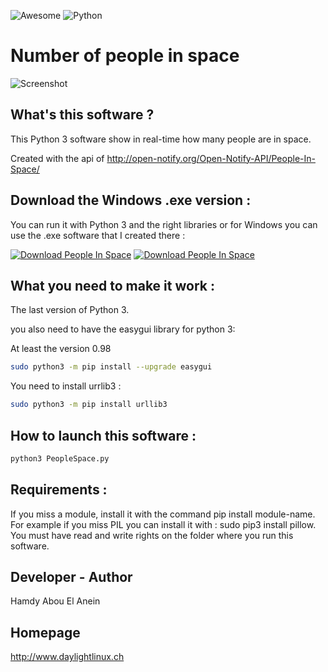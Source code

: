 ![Awesome](awesome.svg) ![Python](python.png)  

# Number of people in space

![Screenshot](screenshot.png)

## What's this software ?  

This Python 3 software show in real-time how many people are in space.

Created with the api of http://open-notify.org/Open-Notify-API/People-In-Space/

## Download the Windows .exe version :

You can run it with Python 3 and the right libraries or for Windows you can use the .exe software that I created there :

[![Download People In Space](https://img.shields.io/sourceforge/dm/people-in-space.svg)](https://sourceforge.net/projects/people-in-space/files/latest/download)
[![Download People In Space](https://a.fsdn.com/con/app/sf-download-button)](https://sourceforge.net/projects/people-in-space/files/latest/download)

## What you need to make it work :  


The last version of Python 3.

you also need to have the easygui library for python 3:

At least the version 0.98

```sh
sudo python3 -m pip install --upgrade easygui 
```

You need to install urrlib3 :

```sh
sudo python3 -m pip install urllib3
```

## How to launch this software :  

```sh
python3 PeopleSpace.py
```  

## Requirements :

If you miss a module, install it with the command pip install module-name. For example if you miss PIL you can install it with : sudo pip3 install pillow.
You must have read and write rights on the folder where you run this software.


## Developer - Author

Hamdy Abou El Anein

## Homepage

http://www.daylightlinux.ch 
